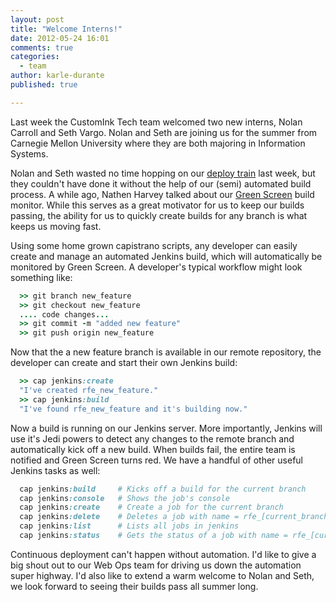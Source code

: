 ```yaml
---
layout: post
title: "Welcome Interns!"
date: 2012-05-24 16:01
comments: true
categories: 
  - team
author: karle-durante
published: true

---
```

Last week the CustomInk Tech team welcomed two new interns, Nolan Carroll and Seth Vargo.  Nolan and Seth are joining us for the summer from Carnegie Mellon University where they are both majoring in Information Systems.  

Nolan and Seth wasted no time hopping on our [deploy train](/blog/2012/05/14/welcome-josh-born) last week, but they couldn't have done it without the help of our (semi) automated build process.  A while ago, Nathen Harvey talked about our [Green Screen](/blog/2012/01/02/green-screen/) build monitor.  While this serves as a great motivator for us to keep our builds passing, the ability for us to quickly create builds for any branch is what keeps us moving fast.

Using some home grown capistrano scripts, any developer can easily create and manage an automated Jenkins build, which will automatically be monitored by Green Screen.  A developer's typical workflow might look something like:

```ruby
  >> git branch new_feature
  >> git checkout new_feature
  .... code changes...
  >> git commit -m "added new feature"
  >> git push origin new_feature
```

Now that the a new feature branch is available in our remote repository, the developer can create and start their own Jenkins build:

```ruby
  >> cap jenkins:create
  "I've created rfe_new_feature."
  >> cap jenkins:build
  "I've found rfe_new_feature and it's building now."
```

Now a build is running on our Jenkins server.  More importantly, Jenkins will use it's Jedi powers to detect any changes to the remote branch and automatically kick off a new build.  When builds fail, the entire team is notified and Green Screen turns red.  We have a handful of other useful Jenkins tasks as well:

```ruby
  cap jenkins:build     # Kicks off a build for the current branch
  cap jenkins:console   # Shows the job's console
  cap jenkins:create    # Create a job for the current branch
  cap jenkins:delete    # Deletes a job with name = rfe_[current_branch]
  cap jenkins:list      # Lists all jobs in jenkins
  cap jenkins:status    # Gets the status of a job with name = rfe_[current_branch]
```

Continuous deployment can't happen without automation.  I'd like to give a big shout out to our Web Ops team for driving us down the automation super highway.  I'd also like to extend a warm welcome to Nolan and Seth, we look forward to seeing their builds pass all summer long.